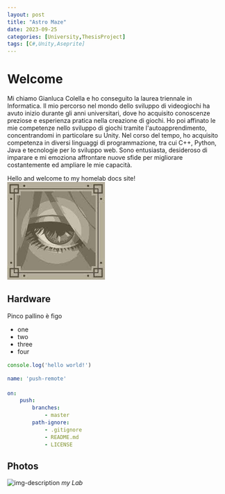 ```yaml
---
layout: post
title: "Astro Maze"
date: 2023-09-25
categories: [University,ThesisProject]
tags: [C#,Unity,Aseprite]
---
```


# Welcome
Mi chiamo Gianluca Colella e ho conseguito la laurea triennale in Informatica. Il mio percorso nel mondo dello sviluppo di videogiochi ha avuto inizio durante gli anni universitari, dove ho acquisito conoscenze preziose e esperienza pratica nella creazione di giochi. Ho poi affinato le mie competenze nello sviluppo di giochi tramite l'autoapprendimento, concentrandomi in particolare su Unity. Nel corso del tempo, ho acquisito competenza in diversi linguaggi di programmazione, tra cui C++, Python, Java e tecnologie per lo sviluppo web. Sono entusiasta, desideroso di imparare e mi emoziona affrontare nuove sfide per migliorare costantemente ed ampliare le mie capacità.

Hello and welcome to my homelab docs site!
![image tooltip here](/assets/image.jpg)
## Hardware

Pinco pallino è figo

* one
* two
* three
* four

```javascript
console.log('hello world!')
```

```yml
name: 'push-remote'

on:
    push:
        branches:
            - master
        path-ignore:
            - .gitignore
            - README.md
            - LICENSE
```

## Photos
![img-description](https://static.vecteezy.com/system/resources/previews/019/896/008/original/male-user-avatar-icon-in-flat-design-style-person-signs-illustration-png.png)
_my Lab_